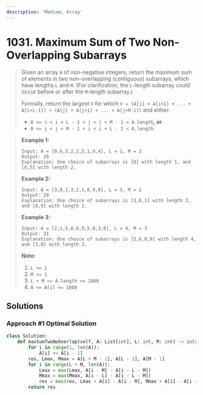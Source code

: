 ```yaml
---
description: 'Medium, Array'
---
```


# 1031. Maximum Sum of Two Non-Overlapping Subarrays

> Given an array `A` of non-negative integers, return the maximum sum of elements in two non-overlapping \(contiguous\) subarrays, which have lengths `L` and `M`.  \(For clarification, the `L`-length subarray could occur before or after the `M`-length subarray.\)
>
> Formally, return the largest `V` for which `V = (A[i] + A[i+1] + ... + A[i+L-1]) + (A[j] + A[j+1] + ... + A[j+M-1])` and either:
>
> * `0 <= i < i + L - 1 < j < j + M - 1 < A.length`, **or**
> * `0 <= j < j + M - 1 < i < i + L - 1 < A.length`.

> **Example 1:**
>
> ```text
> Input: A = [0,6,5,2,2,5,1,9,4], L = 1, M = 2
> Output: 20
> Explanation: One choice of subarrays is [9] with length 1, and [6,5] with length 2.
> ```
>
> **Example 2:**
>
> ```text
> Input: A = [3,8,1,3,2,1,8,9,0], L = 3, M = 2
> Output: 29
> Explanation: One choice of subarrays is [3,8,1] with length 3, and [8,9] with length 2.
> ```
>
> **Example 3:**
>
> ```text
> Input: A = [2,1,5,6,0,9,5,0,3,8], L = 4, M = 3
> Output: 31
> Explanation: One choice of subarrays is [5,6,0,9] with length 4, and [3,8] with length 3.
> ```
>
> **Note:**
>
> 1. `L >= 1`
> 2. `M >= 1`
> 3. `L + M <= A.length <= 1000`
> 4. `0 <= A[i] <= 1000`

## Solutions

### Approach \#1 Optimal Solution

```python
class Solution:
    def maxSumTwoNoOverlap(self, A: List[int], L: int, M: int) -> int:
        for i in range(1, len(A)):
            A[i] += A[i - 1]
        res, Lmax, Mmax = A[L + M - 1], A[L - 1], A[M - 1]
        for i in range(L + M, len(A)):
            Lmax = max(Lmax, A[i - M] - A[i - L - M])
            Mmax = max(Mmax, A[i - L] - A[i - L - M])
            res = max(res, Lmax + A[i] - A[i - M], Mmax + A[i] - A[i - L])
        return res
```


